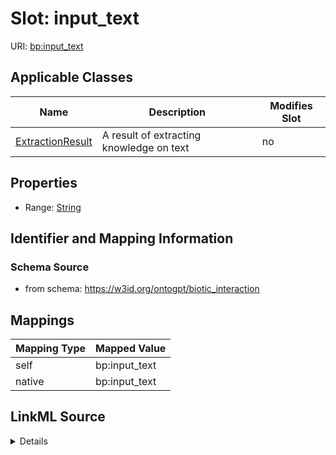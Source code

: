 

# Slot: input_text

URI: [bp:input_text](http://w3id.org/ontogpt/biotic-interaction-templateinput_text)



<!-- no inheritance hierarchy -->





## Applicable Classes

| Name | Description | Modifies Slot |
| --- | --- | --- |
| [ExtractionResult](ExtractionResult.md) | A result of extracting knowledge on text |  no  |







## Properties

* Range: [String](String.md)





## Identifier and Mapping Information







### Schema Source


* from schema: https://w3id.org/ontogpt/biotic_interaction




## Mappings

| Mapping Type | Mapped Value |
| ---  | ---  |
| self | bp:input_text |
| native | bp:input_text |




## LinkML Source

<details>
```yaml
name: input_text
from_schema: https://w3id.org/ontogpt/biotic_interaction
rank: 1000
alias: input_text
owner: ExtractionResult
domain_of:
- ExtractionResult
range: string

```
</details>